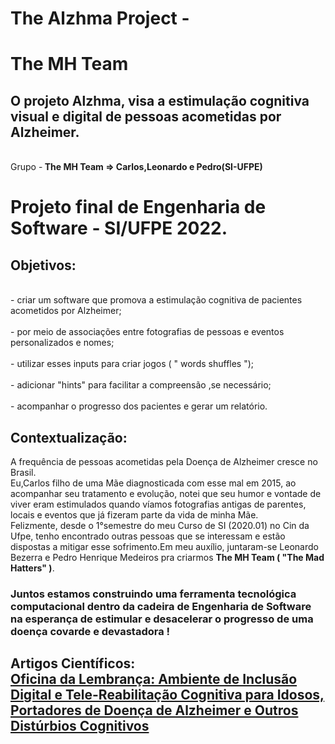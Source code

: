 # The Alzhma Project - 
# The MH Team
## O projeto Alzhma, visa a estimulação cognitiva visual e digital de pessoas acometidas por Alzheimer.
<br> Grupo -<strong> The MH Team => Carlos,Leonardo e Pedro(SI-UFPE)</strong></br>
<h1>Projeto final de Engenharia de Software - SI/UFPE 2022.</h1>
<h2>Objetivos:</h2>
<br> - criar um software que promova a estimulação cognitiva de pacientes acometidos por Alzheimer;</br>
<br> - por meio de associações entre fotografias de pessoas e eventos personalizados e nomes;</br>
<br> - utilizar esses inputs para criar jogos ( " words shuffles ");</br>
<br> - adicionar "hints" para facilitar a compreensão ,se necessário;</br>
<br> - acompanhar o progresso dos pacientes e gerar um relatório.</br>
<h2> Contextualização:</h2>
<p> A frequência de pessoas acometidas pela Doença de Alzheimer cresce no Brasil.<br>
  Eu,Carlos filho de uma Mãe diagnosticada com esse mal em 2015, ao acompanhar seu tratamento e evolução, notei que seu humor e vontade de viver eram estimulados quando víamos fotografias antigas de parentes, locais e eventos que já fizeram parte da vida de minha Mãe.</br>
  Felizmente, desde o 1°semestre do meu Curso de SI (2020.01) no Cin da Ufpe, tenho encontrado outras pessoas que se interessam e estão dispostas a mitigar esse sofrimento.Em meu auxílio, juntaram-se Leonardo Bezerra e Pedro Henrique Medeiros pra criarmos <strong>The MH Team ( "The Mad Hatters" )</strong>. </p>
  <h3>Juntos estamos construindo uma ferramenta tecnológica computacional dentro da cadeira de Engenharia de Software na esperança de estimular e desacelerar o progresso de uma doença covarde e devastadora !</h3>   
<h2>Artigos Científicos:<a href="https://telemedicina.unifesp.br/pub/SBIS/CBIS2004/trabalhos/arquivos/782.pdf"><br/>Oficina da Lembrança: Ambiente de Inclusão Digital e Tele-Reabilitação
Cognitiva para Idosos, Portadores de Doença de Alzheimer e Outros
  Distúrbios Cognitivos </a></h2>

